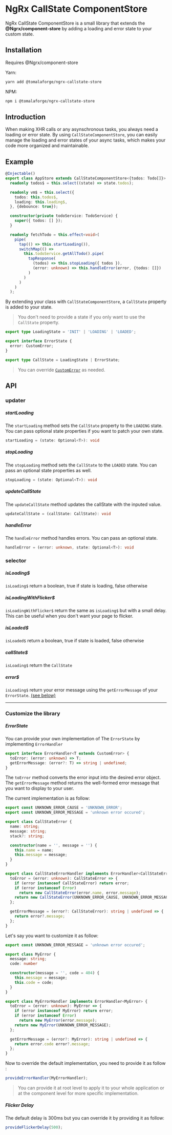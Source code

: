 # NgRx CallState ComponentStore

NgRx CallState ComponentStore is a small library that extends the **@Ngrx/component-store** by adding a loading and error state to your custom state.

## Installation

Requires @Ngrx/component-store

Yarn:

```bash
yarn add @tomalaforge/ngrx-callstate-store
```

NPM:

```bash
npm i @tomalaforge/ngrx-callstate-store
```

## Introduction

When making XHR calls or any asynschronous tasks, you always need a loading or error state. By using `CallStateComponentStore`, you can easily manage the loading and error states of your async tasks, which makes your code more organized and maintainable.

## Example

```typescript
@Injectable()
export class AppStore extends CallStateComponentStore<{todos: Todo[]}> {
  readonly todos$ = this.select((state) => state.todos);

  readonly vm$ = this.select({
    todos: this.todos$,
    loading: this.loading$,
  }, {debounce: true});

  constructor(private todoService: TodoService) {
    super({ todos: [] });
  }

  readonly fetchTodo = this.effect<void>(
    pipe(
      tap(() => this.startLoading()),
      switchMap(() =>
        this.todoService.getAllTodo().pipe(
          tapResponse(
            (todos) => this.stopLoading({ todos }),
            (error: unknown) => this.handleError(error, {todos: []})
          )
        )
      )
    )
  );
```

By extending your class with `CallStateComponentStore`, a `CallState` property is added to your state.

> You don't need to provide a state if you only want to use the `CallState` property.

```typescript
export type LoadingState = 'INIT' | 'LOADING' | 'LOADED';

export interface ErrorState {
  error: CustomError;
}

export type CallState = LoadingState | ErrorState;
```

> You can override [`CustomError`](#errorstate) as needed.

## API

### updater

##### startLoading

The `startLoading` method sets the `CallState` property to the `LOADING` state. You can pass optional state properties if you want to patch your own state.

```typescript
startLoading = (state: Optional<T>): void
```

##### stopLoading

The `stopLoading` method sets the `CallState` to the `LOADED` state. You can pass an optional state properties as well.

```typescript
stopLoading = (state: Optional<T>): void
```

##### updateCallState

The `updateCallState` method updates the callState with the inputed value.

```typescript
updateCallState = (callState: CallState): void
```

##### handleError

The `handleError` method handles errors. You can pass an optional state.

```typescript
handleError = (error: unknown, state: Optional<T>): void
```

### selector

##### isLoading$

`isLoading$` return a boolean, true if state is loading, false otherwise

##### isLoadingWithFlicker$

`isLoadingWithFlicker$` return the same as `isLoading$` but with a small delay. This can be useful when you don't want your page to flicker.

##### isLoaded$

`isLoaded$` return a boolean, true if state is loaded, false otherwise

##### callState$

`isLoading$` return the `CallState`

##### error$

`isLoading$` return your error message using the `getErrorMessage` of your `ErrorState`. [(see below)](#errorstate)

---

### Customize the library

##### ErrorState

You can provide your own implementation of The `ErrorState` by implementing `ErrorHandler`

```typescript
export interface ErrorHandler<T extends CustomError> {
  toError: (error: unknown) => T;
  getErrorMessage: (error?: T) => string | undefined;
}
```

The `toError` method converts the error input into the desired error object.
The `getErrorMessage` method returns the well-formed error message that you want to display to your user.

The current implementation is as follow:

```typescript
export const UNKNOWN_ERROR_CAUSE = 'UNKNOWN_ERROR';
export const UNKNOWN_ERROR_MESSAGE = 'unknown error occured';

export class CallStateError {
  name: string;
  message: string;
  stack?: string;

  constructor(name = '', message = '') {
    this.name = name;
    this.message = message;
  }
}

export class CallStateErrorHandler implements ErrorHandler<CallStateError> {
  toError = (error: unknown): CallStateError => {
    if (error instanceof CallStateError) return error;
    if (error instanceof Error)
      return new CallStateError(error.name, error.message);
    return new CallStateError(UNKNOWN_ERROR_CAUSE, UNKNOWN_ERROR_MESSAGE);
  };

  getErrorMessage = (error?: CallStateError): string | undefined => {
    return error?.message;
  };
}
```

Let's say you want to customize it as follow:

```typescript
export const UNKNOWN_ERROR_MESSAGE = 'unknown error occured';

export class MyError {
  message: string;
  code: number

  constructor(message = '', code = 404) {
    this.message = message;
    this.code = code;
  }
}

export class MyErrorHandler implements ErrorHandler<MyError> {
  toError = (error: unknown): MyError => {
    if (error instanceof MyError) return error;
    if (error instanceof Error)
      return new MyError(error.message);
    return new MyError(UNKNOWN_ERROR_MESSAGE);
  };

  getErrorMessage = (error?: MyError): string | undefined => {
    return error.code error?.message;
  };
}
```

Now to override the default implementation, you need to provide it as follow :

```typescript
provideErrorHandler(MyErrorHandler);
```

> You can provide it at root level to apply it to your whole application or at the component level for more specific implementation.

##### Flicker Delay

The default delay is 300ms but you can override it by providing it as follow:

```typescript
provideFlickerDelay(500);
```

